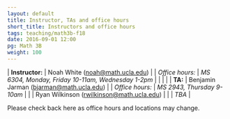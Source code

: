 ```yaml
---
layout: default
title: Instructor, TAs and office hours
short_title: Instructors and office hours
tags: teaching/math3b-f18
date: 2016-09-01 12:00
pg: Math 3B
weight: 100
---
```




| __Instructor:__ | Noah White (<a href="mailto:noah@math.ucla.edu">noah@math.ucla.edu</a>)             |
| _Office hours:_ | _MS 6304, Monday, Friday 10-11am, Wednesday 1-2pm_                     |
|                 |                                                                                     |
| __TA:__         | Benjamin Jarman (<a href="mailto:bjarman@math.ucla.edu">bjarman@math.ucla.edu</a>)  |
| _Office hours:_ | _MS 2943, Thursday 9-10am_                                                     |
|                 | Ryan Wilkinson (<a href="mailto:rwilkinson@math.ucla.edu">rwilkinson@math.ucla.edu</a>) |
|                 | _TBA_                                                     |


Please check back here as office hours and locations may change.
